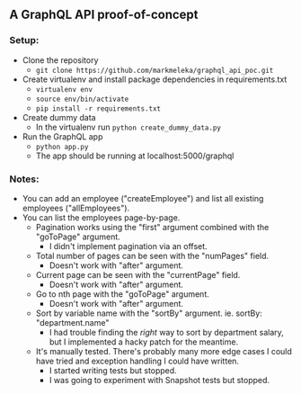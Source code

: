 ## A GraphQL API proof-of-concept

### Setup:

 * Clone the repository  
 	* `git clone https://github.com/markmeleka/graphql_api_poc.git`  
 * Create virtualenv and install package dependencies in requirements.txt  
 	* `virtualenv env`  
 	* `source env/bin/activate`  
 	* `pip install -r requirements.txt`  
 * Create dummy data  
 	* In the virtualenv run `python create_dummy_data.py`  
 * Run the GraphQL app  
 	* `python app.py`  
 	* The app should be running at localhost:5000/graphql  

### Notes:

 * You can add an employee ("createEmployee") and list all existing employees ("allEmployees").  
 * You can list the employees page-by-page.  
 	* Pagination works using the "first" argument combined with the "goToPage" argument.  
 		* I didn't implement pagination via an offset.  
 	* Total number of pages can be seen with the "numPages" field.  
 		* Doesn't work with "after" argument.  
 	* Current page can be seen with the "currentPage" field.  
 		* Doesn't work with "after" argument.  
 	* Go to nth page with the "goToPage" argument.  
 		* Doesn't work with "after" argument.  
 	* Sort by variable name with the "sortBy" argument. ie. sortBy: "department.name"
 		* I had trouble finding the _right_ way to sort by department salary, but I implemented a hacky patch for the meantime.
 	* It's manually tested. There's probably many more edge cases I could have tried and exception handling I could have written.   
 		* I started writing tests but stopped.  
 		* I was going to experiment with Snapshot tests but stopped.  
